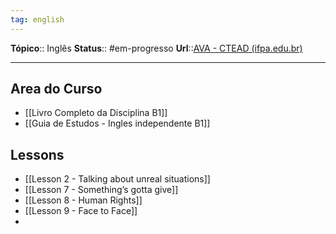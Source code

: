 ```yaml
---
tag: english
---
```

**Tópico**:: Inglês
**Status**:: #em-progresso 
**Url**::[AVA - CTEAD (ifpa.edu.br)](https://ctead.ifpa.edu.br/ava/login/index-mural.php)

--- 
## Area do Curso

- [[Livro Completo da Disciplina B1]]
- [[Guia de Estudos - Ingles independente B1]]

## Lessons

- [[Lesson 2 - Talking about unreal situations]]
- [[Lesson 7 - Something’s gotta give]]
- [[Lesson 8 - Human Rights]]
- [[Lesson 9 - Face to Face]]
- 



